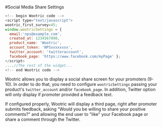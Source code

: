 #Social Media Share Settings

```javascript
<!--­­ begin Wootric code ­­-->
<script type="text/javascript">
wootric_first_survey=45;
window.wootricSettings = {
  email:'nps@example.com',
  created_at: 1234567890,
  product_name: 'Wootric',
  account_token: 'NPS­xxxxxxxx',
  twitter_account: 'twitteraccount',
  facebook_page: 'https://www.facebook.com/myPage' };
</script>
....//The rest of the widget...
<!--­­ end Wootric code --­­>
```

Wootric allows you to display a social share screen for your promoters (9-10).
In order to do that, you need to configure ```wootricSettings``` passing your product's ```twitter_account``` and/or ```facebook_page```. In addition, Twitter option will only display if promoter provided a feedback text.

If configured properly, Wootric will display a third page, right after promoter submits feedback, asking "Would you be willing to share your positive comments?" and allowing the end user to "like" your Facebook page or share a comment through the Twitter.

